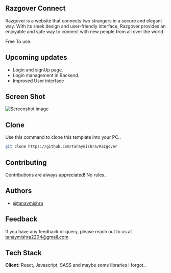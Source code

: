 
## Razgover Connect
Razgover is a website that connects two strangers in a secure and elegant way. With its sleek design and user-friendly interface, Razgover provides an enjoyable and safe way to connect with new people from all over the world.

Free To use.

## Upcoming updates
- Login and signUp page.
- Login management in Backend.
- Improved User interface

## Screen Shot
![Screenshot image](https://lh3.googleusercontent.com/fife/AMPSemfX9AX6aUDX_e90wZCr1wcJfOe8sRJkv7zQrn_TNZFvSmDhz-id15aLfE9vgJLJGTQzi0QeG0LbyoRSGjLFWERktUomo8dQS6qn2n7aOmCdCsbPgOSR1Udn5aMQhFlFfijoi_pIeOnOlHwwR1uf-UiYczESsOKMaHhzGd4Pa8EiVdYcjU4pnqYuBDSRhJw77UKppPJR9Wh0tV09ekeJgrNCd47LmAVRjQmWN4-m_fjk-xClct1JIq0a9wC65kDjDsWSF3epKu9mJlvBvfI6yufqZFYsxgXz0KRKaUdCWh_xKf2UOXj0lu2MUc90xIx0moSV3dDcrXV8UIdCGCik87vB5LHY83Lqph0v-KNuVuFL0cklmbGIVHjyFsswUafGW7I2XbwtrfsiySiZrF34ZT-Ewc7g8Kd9WktKBL-ZijImzufRmvTRX0jov-ACT6bi6dVhKh2YcaGGWg-GhSXl7RVIRNK9i7NEZyFzWHu0NbsPSwwFTNoqnTYwh3mhmduQt5mHSfwY51kRJMBhY7wKXYRD3QC4wmeJfW5Mdp6j_C6UHubt9S-jpPH18M5107C4cBIJDpYL-q_Ww4ddPp50BI1B2DaZV6yNGSUxOjLIkyiHt3W5rsx7KZvsVk8tUcTFdKudo4Qs0mxbg_F2mVXxvXMsGCDnh0zx2Y-Bes50030bzmjRRQ4p9DA59J7Pyt0YPiOeo7CKOGAjdzQhYSdSL9jbbWHbUS3ZNiKYDMDHGsa7UNOe9CojNPLYC4_GWmDNVzS4GRQ-xFTZY17UPC9qDp7tK1Bvy-4JlgfRpyUl8qBv_4OvQNVe4A_LUOvW-4LaMZ11F4lAX1HeIlK4KdP4w60mBzi_AtwKD8Lb81AR2Y5WGJZ-dGaAh-CzlAIYtl_d19L8TtPyQxkDkPSphXBj3ryQFoIROvpHJHwPMT1hBO6odAGwX4QlvHco0m0_R80ds9e_QEl1sgmPvil62qucuClOLDfKjjRR2TYB_RQuKBLjJ2CDG7r4FIl_So7umCPnQn8sjh0xZrXaiMQrr2dVQQf5v_ScNHAr-5lvpls012z9adcs4b_Tb5DZovkDixnTibMytRDEUmyXWsBSpMjChDu1xAOgWWJh8vqUsn91rUHqIzD9cQfeDEJdejC7S0N-WMjq6HC3xLZnuivJl_5AvDluEY6wJIfac--pssYPyMu2hqmy-xb87DQsMcOxtPB_Te7LWMPHcxpjQyQg4fmT4hMkAw8rit3YdLQ5O59ImcRPN4i3W_fapDsfv-rnryGEgrKvRfD8L342OZybpWCZacKIJIKH2fWP_eSejKjIlwTYRjkjrexgZ89NnfE2HvM2EtrSp1Oi0V1Wt95UsX5ySY1ytCEKr19pm05vXnhp8rx4EPNu9xAWZj96cg3hgZYbkODfYZNq9B04wa0EcJ8cbdbRUZApQWBgROK1cUpP5GG1gmWi7eQC_FUZpnmraLzOsfAYyuxF6m35SvwLWVl239xFCVtakj2OZ18FjcZVm1p9OZDxZGJ1wnt9VkLg-OvZDJGEdBy4nYODy3SC9o4LLNIo0fz8YySSofC3cxR7wxPj959kEaJpNXW1m41k2z50tA=w1920-h929)

## Clone 
Use this command to clone this template into your PC..
```bash
git clone https://github.com/tanaymishra/Razgover
```
## Contributing

Contributions are always appreciated!
No rules..


## Authors

- [@tanaymishra](https://www.github.com/tanaymishra)


## Feedback

If you have any feedback or query, please reach out to us at tanaymishra2204@gmail.com


## Tech Stack

**Client:** React, Javascript, SASS and maybe some libraries i forgot..
